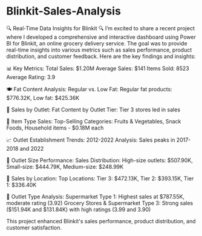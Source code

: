 # Blinkit-Sales-Analysis

🔍 Real-Time Data Insights for Blinkit 🔍
I’m excited to share a recent project where I developed a comprehensive and interactive dashboard using Power BI for Blinkit, an online grocery delivery service. The goal was to provide real-time insights into various metrics such as sales performance, product distribution, and customer feedback. Here are the key findings and insights:

📊 Key Metrics:
Total Sales: $1.20M
Average Sales: $141
Items Sold: 8523
Average Rating: 3.9

🍽️ Fat Content Analysis:
Regular vs. Low Fat: Regular fat products: $776.32K, Low fat: $425.36K

🏬 Sales by Outlet:
Fat Content by Outlet Tier: Tier 3 stores led in sales

🛒 Item Type Sales:
Top-Selling Categories: Fruits & Vegetables, Snack Foods, Household items - $0.18M each

📈 Outlet Establishment Trends:
2012-2022 Analysis: Sales peaks in 2017-2018 and 2022

🏢 Outlet Size Performance:
Sales Distribution: High-size outlets: $507.90K, Small-size: $444.79K, Medium-size: $248.99K

📍 Sales by Location:
Top Locations: Tier 3: $472.13K, Tier 2: $393.15K, Tier 1: $336.40K

🔎 Outlet Type Analysis:
Supermarket Type 1: Highest sales at $787.55K, moderate rating (3.92)
Grocery Stores & Supermarket Type 3: Strong sales ($151.94K and $131.84K) with high ratings (3.99 and 3.90)

This project enhanced Blinkit's sales performance, product distribution, and customer satisfaction.
